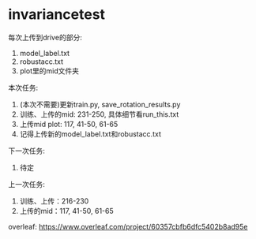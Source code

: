 # invariancetest

每次上传到drive的部分:
1. model_label.txt
2. robustacc.txt
3. plot里的mid文件夹

本次任务:
1. (本次不需要)更新train.py, save_rotation_results.py
2. 训练、上传的mid: 231-250, 具体细节看run_this.txt
3. 上传mid plot: 117, 41-50, 61-65
4. 记得上传新的model_label.txt和robustacc.txt

下一次任务:
1. 待定

上一次任务:
1. 训练、上传：216-230
2. 上传的mid：117, 41-50, 61-65


overleaf:
https://www.overleaf.com/project/60357cbfb6dfc5402b8ad95e
